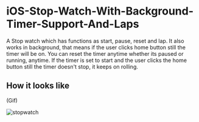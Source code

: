 # iOS-Stop-Watch-With-Background-Timer-Support-And-Laps
A Stop watch which has functions as start, pause, reset and lap. It also works in background, that means if the user clicks home button still the timer will be on.
You can reset the timer anytime whether its paused or running, anytime.
If the timer is set to start and the user clicks the home button still the timer doesn't stop, it keeps on rolling.

## How it looks like
(Gif)

![stopwatch](https://user-images.githubusercontent.com/15246084/41511467-ac0b7dfc-7294-11e8-8439-14931fcc8a52.gif)
